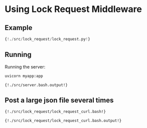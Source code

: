 # Using Lock Request Middleware

## Example

```python
{!./src/lock_request/lock_request.py!}
```

## Running 

Running the server:

```bash
uvicorn myapp:app
```

```
{!./src/server.bash.output!}
```

## Post a large json file several times

```bash
{!./src/lock_request/lock_request_curl.bash!}
```

```
{!./src/lock_request/lock_request_curl.bash.output!}
```
